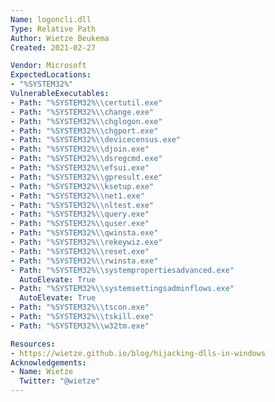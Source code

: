 ```yaml
---
Name: logoncli.dll
Type: Relative Path
Author: Wietze Beukema
Created: 2021-02-27

Vendor: Microsoft
ExpectedLocations:
- "%SYSTEM32%"
VulnerableExecutables:
- Path: "%SYSTEM32%\\certutil.exe"
- Path: "%SYSTEM32%\\change.exe"
- Path: "%SYSTEM32%\\chglogon.exe"
- Path: "%SYSTEM32%\\chgport.exe"
- Path: "%SYSTEM32%\\devicecensus.exe"
- Path: "%SYSTEM32%\\djoin.exe"
- Path: "%SYSTEM32%\\dsregcmd.exe"
- Path: "%SYSTEM32%\\efsui.exe"
- Path: "%SYSTEM32%\\gpresult.exe"
- Path: "%SYSTEM32%\\ksetup.exe"
- Path: "%SYSTEM32%\\net1.exe"
- Path: "%SYSTEM32%\\nltest.exe"
- Path: "%SYSTEM32%\\query.exe"
- Path: "%SYSTEM32%\\quser.exe"
- Path: "%SYSTEM32%\\qwinsta.exe"
- Path: "%SYSTEM32%\\rekeywiz.exe"
- Path: "%SYSTEM32%\\reset.exe"
- Path: "%SYSTEM32%\\rwinsta.exe"
- Path: "%SYSTEM32%\\systempropertiesadvanced.exe"
  AutoElevate: True
- Path: "%SYSTEM32%\\systemsettingsadminflows.exe"
  AutoElevate: True
- Path: "%SYSTEM32%\\tscon.exe"
- Path: "%SYSTEM32%\\tskill.exe"
- Path: "%SYSTEM32%\\w32tm.exe"

Resources:
- https://wietze.github.io/blog/hijacking-dlls-in-windows
Acknowledgements:
- Name: Wietze
  Twitter: "@wietze"
---
```

